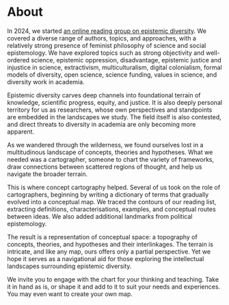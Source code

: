 # About 
In 2024, we started [an online reading group on epistemic diversity](https://docs.google.com/document/d/1FUn8gWJe3H9n_N-a4Xpdjk-LXf-AtgD3VqozKfo2IME/edit?usp=sharing). We covered a diverse range of authors, topics, and approaches, with a relatively strong presence of feminist philosophy of science and social epistemology. We have explored topics such as strong objectivity and well-ordered science, epistemic oppression, disadvantage, epistemic justice and injustice in science, extractivism, multiculturalism, digital colonialism, formal models of diversity, open science, science funding, values in science, and diversity work in academia.

Epistemic diversity carves deep channels into foundational terrain of knowledge, scientific progress, equity, and justice. It is also deeply personal territory for us as researchers, whose own perspectives and standpoints are embedded in the landscapes we study. The field itself is also contested, and direct threats to diversity in academia are only becoming more apparent. 

As we wandered through the wilderness, we found ourselves lost in a multitudinous landscape of concepts, theories and hypotheses. What we needed was a cartographer, someone to chart the variety of frameworks, draw connections between scattered regions of thought, and help us navigate the broader terrain.

This is where concept cartography helped. Several of us took on the role of cartographers, beginning by writing a dictionary of terms that gradually evolved into a conceptual map. We traced the contours of our reading list, extracting definitions, characterisations, examples, and conceptual routes between ideas. We also added additional landmarks from political epistemology.

The result is a representation of conceptual space: a topography of concepts, theories, and hypotheses and their interlinkages. The terrain is intricate, and like any map, ours offers only a  partial perspective. Yet we hope it serves as a navigational aid for those exploring the intellectual landscapes surrounding epistemic diversity. 

We invite you to engage with the chart for your thinking and teaching. Take it in hand as is, or shape it and add to it to suit your needs and experiences. You may even want to create your own map. 
